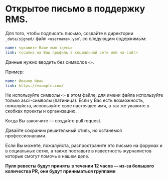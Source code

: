 # Открытое письмо в поддержку RMS.

Для того, чтобы подписать письмо, создайте в директории `_data/signed/` файл `<username>.yaml` со следующим содержимым:

```yaml
name: <укажите Ваше имя здесь>
link: <ссылка на Ваш профиль в социальной сети или на сайт>
```

Данные нужно вводить без символов `<>`.

Пример:
```yaml
name: Иванов Иван
link: https://example.com/
```

Не используйте символы `<>` в этом файле, для имени файла используйте только ascii-символы (латиница).
Если у Вас есть возможность, пожалуйста, используйте свое настоящее имя, а так же укажите в скобках проекты и организацию.

Когда Вы закончите — создайте pull request.

Давайте сохраним решительный стиль, но останемся профессионалами.

Если Вы можете, пожалуйста, распространите это письмо на форумах и в социальных сетях, а также поставьте в известность журналистов которые смогут помочь в нашем деле.

**Пулл ревесты будут приняты в течении 12 часов — из-за большого количества PR, они будут приниматься группами**

